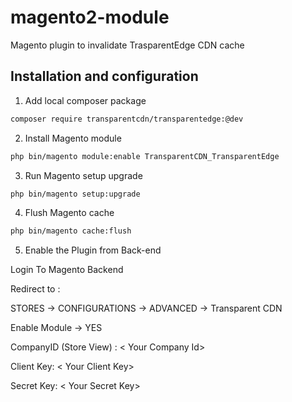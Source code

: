 # magento2-module
Magento plugin to invalidate TrasparentEdge CDN cache

## Installation and configuration

1. Add local composer package

```bash
composer require transparentcdn/transparentedge:@dev
```

2. Install Magento module

```bash
php bin/magento module:enable TransparentCDN_TransparentEdge
```

3. Run Magento setup upgrade

```bash
php bin/magento setup:upgrade
```

4. Flush Magento cache

```bash
php bin/magento cache:flush
```

5. Enable the Plugin from Back-end

Login To Magento Backend

Redirect to : 

STORES -> CONFIGURATIONS -> ADVANCED -> Transparent CDN

Enable Module -> YES

CompanyID (Store View) : < Your Company Id>

Client Key: < Your Client Key>

Secret Key: < Your Secret Key>


